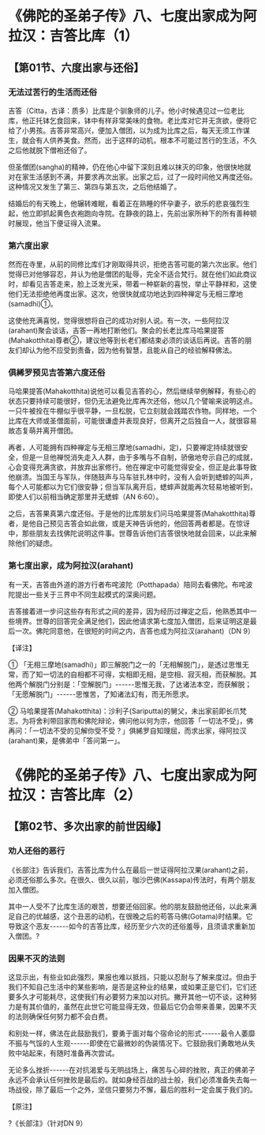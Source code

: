 # 《佛陀的圣弟子传》八、七度出家成为阿拉汉：吉答比库（1）

## 【第01节、六度出家与还俗】

### 无法过苦行的生活而还俗

吉答（Citta，古译：质多）比库是个驯象师的儿子。他小时候遇见过一位老比库，他正托钵乞食回来，钵中有样非常美味的食物。老比库对它并无贪欲，便将它给了小男孩。吉答非常高兴，便加入僧团，以为成为比库之后，每天无须工作谋生，就会有人供养美食。然而，出于这样的动机，根本不可能过苦行的生活，不久之后他就脱下僧袍还俗了。

但圣僧团(sangha)的精神，仍在他心中留下深刻且难以抹灭的印象，他很快地就对在家生活感到不满，并要求再次出家。出家之后，过了一段时间他又再度还俗。这种情况又发生了第三、第四与第五次，之后他结婚了。

结婚后的有天晚上，他辗转难眠，看着正在熟睡的怀孕妻子，欲乐的悲哀强烈生起，他立即抓起黄色衣袍跑向寺院。在静夜的路上，先前出家所种下的所有善种顿时展现，他当下便证得入流果。

### 第六度出家

然而在寺里，从前的同修比库们才刚取得共识，拒绝吉答可能的第六次出家。他们觉得已对他够容忍，并认为他是僧团的耻辱，完全不适合梵行。就在他们如此商议时，却看见吉答走来，脸上泛发光采，带着一种崭新的喜悦，举止平静祥和，这使他们无法拒绝他再度出家。这次，他很快就成功地达到四种禅定与无相三摩地(samadhi)①。

这使他充满喜悦，觉得很想将自己的成功对别人说。有一次，一些阿拉汉(arahant)聚会谈话，吉答一再地打断他们。聚会的长老比库马哈果提答(Mahakotthita)尊者②，建议他等到长老们都结束必须的谈话后再说。吉答的朋友们却认为他不应受到责备，因为他有智慧，且能从自己的经验解释佛法。

### 俱絺罗预见吉答第六度还俗

马哈果提答(Mahakotthita)说他可以看见吉答的心，然后继续举例解释，有些心的状态只要持续可能很好，但仍无法避免比库再次还俗，他以几个譬喻来说明这点。一只牛被拴在牛棚似乎很平静，一旦松脱，它立刻就会践踏农作物。同样地，一个比库在大师或圣僧面前，可能很谦虚并表现良好，但离开之后独自一人，就很容易故态复萌并离开僧团。

再者，人可能拥有四种禅定与无相三摩地(samadhi，定)，只要禅定持续就很安全，但是一旦他禅悦消失走入人群，由于多嘴与不自制，骄傲地夸示自己的成就，心会变得充满贪欲，并放弃出家修行。他在禅定中可能觉得安全，但正是此事导致他崩溃。当国王与军队，伴随鼓声与马车驻扎林中时，没有人会听到蟋蟀的叫声，每个人可能都以为它们很安静；但当军队离开后，蟋蟀声就能再次轻易地被听到，即使人们以前相当确定那里并无蟋蟀（AN
6:60）。

之后，吉答果真第六度还俗。于是他的比库朋友们问马哈果提答(Mahakotthita)尊者，是他自己预见吉答会如此做，或是天神告诉他的，他回答两者都是。在惊讶中，那些朋友去找佛陀说明这件事。世尊告诉他们吉答很快地就会回来，以此来解除他们的疑虑。

### 第七度出家，成为阿拉汉(arahant)

有一天，吉答由外道的游方行者布咤波陀（Potthapada）陪同去看佛陀。布咤波陀提出一些关于三界中不同生起模式的深奥问题。

吉答接着进一步问这些存有形式之间的差异，因为经历过禅定之后，他熟悉其中一些境界。世尊的回答完全满足他们，因此他请求第七度加入僧团，后来证明这是最后一次。佛陀同意他，在很短的时间之内，吉答也成为阿拉汉(arahant)（DN
9）

【译注】

①
「无相三摩地(samadhi)」即三解脱门之一的「无相解脱门」，是透过思惟无常，而了知一切法的自相都不可得，实相即无相，是空相、寂灭相，而获解脱。其他两个解脱门分别是：「空解脱门」------思惟无我，了达诸法本空，而获解脱；「无愿解脱门」------思惟苦，了知诸法幻有，而无所愿求。

②
马哈果提答(Mahakotthita)：沙利子(Sariputta)的舅父，未出家前即长爪梵志。为将舍利带回家而和佛陀辩论，佛问他以何为宗，他回答「一切法不受」，佛再问：「一切法不受的见解你受不受？」俱絺罗自知理屈，而求出家，得阿拉汉(arahant)果，是佛弟中「答问第一」。

# 《佛陀的圣弟子传》八、七度出家成为阿拉汉：吉答比库（2）

## 【第02节、多次出家的前世因缘】

### 劝人还俗的恶行

《长部注》告诉我们，吉答比库为什么在最后一世证得阿拉汉果(arahant)之前，必须还俗那么多次。在很久、很久以前，咖沙巴佛(Kassapa)传法时，有两个朋友加入僧团。

其中一人受不了比库生活的艰苦，想要还俗回家。他的朋友鼓励他还俗，以此来满足自己的优越感，这个丑恶的动机，在很晚之后的苟答马佛(Gotama)时结果。它导致这个恶友------如今的吉答比库，经历至少六次的还俗羞辱，且须请求重新加入僧团。?

### 因果不灭的法则

这显示出，有些业如此强烈，果报也难以抵挡，只能以忍耐与了解来度过。但由于我们不知自己生活中的某些影响，是否是这种业的结果，或如果正是它们，它们还要多久才可能耗尽，这使我们有必要努力来加以对抗。撇开其他一切不谈，这种努力是有其价值的，虽然在此世它可能显得无效，但最后它仍会带来善果，因果不灭的法则确保任何努力都不会白费。

和别处一样，佛法在此鼓励我们，要勇于面对每个宿命论的形式------最令人萎靡不振与气馁的人生观------即使在它最微妙的伪装情况下。它鼓励我们勇敢地从失败中站起来，有随时准备再次尝试。

无论多么挫折------在对抗渴爱与无明战场上，痛苦与心碎的挫败，真正的佛弟子永远不会承认任何挫败是最后的。就如身经百战的战士般，我们必须准备失去每一场战役，除了最后一个之外，坚信只要努力不懈，最后的胜利一定会属于我们的。

【原注】

?《长部注》（针对DN 9）
